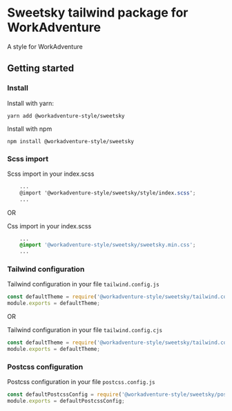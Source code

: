 # Sweetsky tailwind package for WorkAdventure

A style for WorkAdventure

## Getting started

### Install

Install with yarn:
```
yarn add @workadventure-style/sweetsky
```

Install with npm
```
npm install @workadventure-style/sweetsky
```

### Scss import

Scss import in your index.scss
```scss
    ...
    @import '@workadventure-style/sweetsky/style/index.scss';
    ...
```

OR

Css import in your index.scss
```css
    ...
    @import '@workadventure-style/sweetsky/sweetsky.min.css';
    ...
```
### Tailwind configuration

Tailwind configuration in your file `tailwind.config.js`
```js
const defaultTheme = require('@workadventure-style/sweetsky/tailwind.config.js');
module.exports = defaultTheme;
```

OR

Tailwind configuration in your file `tailwind.config.cjs`
```js
const defaultTheme = require('@workadventure-style/sweetsky/tailwind.config.cjs');
module.exports = defaultTheme;
```

### Postcss configuration

Postcss configuration in your file `postcss.config.js`
```js
const defaultPostcssConfig = require('@workadventure-style/sweetsky/postcss.config.js');
module.exports = defaultPostcssConfig;
```
